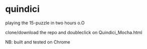 # quindici
playing the 15-puzzle in two hours  o.O

clone/download the repo and doubleclick on Quindici_Mocha.html

NB: built and tested on Chrome

